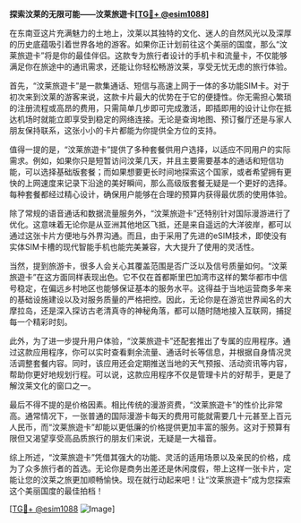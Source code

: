 **探索汶莱的无限可能——汶莱旅遊卡[[TG💪+ @esim1088](https://t.me/s/esim1088)]**

在东南亚这片充满魅力的土地上，汶莱以其独特的文化、迷人的自然风光以及深厚的历史底蕴吸引着世界各地的游客。如果你正计划前往这个美丽的国度，那么“汶莱旅遊卡”将是你的最佳伴侣。这款专为旅行者设计的手机卡和流量卡，不仅能够满足你在旅途中的通讯需求，还能让你轻松畅游汶莱，享受无忧无虑的旅行体验。

首先，“汶莱旅遊卡”是一款集通话、短信与高速上网于一体的多功能SIM卡。对于初次来到汶莱的游客来说，这款卡片最大的优势在于它的便捷性。你无需担心繁琐的注册流程或高昂的费用，只需简单几步即可完成激活，即插即用的设计让你在抵达机场时就能立即享受到稳定的网络连接。无论是查询地图、预订餐厅还是与家人朋友保持联系，这张小小的卡片都能为你提供全方位的支持。

值得一提的是，“汶莱旅遊卡”提供了多种套餐供用户选择，以适应不同用户的实际需求。例如，如果你只是短暂访问汶莱几天，并且主要需要基本的通话和短信功能，可以选择基础版套餐；而如果想要更长时间地探索这个国家，或者希望拥有更快的上网速度来记录下沿途的美好瞬间，那么高级版套餐无疑是一个更好的选择。每种套餐都经过精心设计，确保用户能够在合理的预算内获得最优质的使用体验。

除了常规的语音通话和数据流量服务外，“汶莱旅遊卡”还特别针对国际漫游进行了优化。这意味着无论你是从亚洲其他地区飞抵，还是来自遥远的大洋彼岸，都可以通过这张卡片方便地与外界沟通。而且，由于采用了先进的eSIM技术，即使没有实体SIM卡槽的现代智能手机也能完美兼容，大大提升了使用的灵活性。

当然，提到旅游卡，很多人会关心其覆盖范围是否广泛以及信号质量如何。“汶莱旅遊卡”在这方面同样表现出色。它不仅在首都斯里巴加湾市这样的繁华都市中信号稳定，在偏远乡村地区也能够保证基本的服务水平。这得益于当地运营商多年来的基础设施建设以及对服务质量的严格把控。因此，无论你是在游览世界闻名的大摩拉岛，还是深入探访古老清真寺的神秘角落，都可以随时随地接入互联网，捕捉每一个精彩时刻。

此外，为了进一步提升用户体验，“汶莱旅遊卡”还配套推出了专属的应用程序。通过这款应用程序，你可以实时查看剩余流量、通话时长等信息，并根据自身情况灵活调整套餐内容。同时，该应用还会定期推送当地的天气预报、活动资讯等内容，帮助你更好地规划行程。可以说，这款应用程序不仅是管理卡片的好帮手，更是了解汶莱文化的窗口之一。

最后不得不提的是价格因素。相比传统的漫游资费，“汶莱旅遊卡”的性价比非常高。通常情况下，一张普通的国际漫游卡每天的费用可能就需要几十元甚至上百元人民币，而“汶莱旅遊卡”却能以更低廉的价格提供更加丰富的服务。这对于预算有限但又渴望享受高品质旅行的朋友们来说，无疑是一大福音。

综上所述，“汶莱旅遊卡”凭借其强大的功能、灵活的适用场景以及亲民的价格，成为了众多旅行者的首选。无论你是商务出差还是休闲度假，带上这样一张卡片，定能让您的汶莱之旅更加顺畅愉快。现在就行动起来吧！让“汶莱旅遊卡”成为您探索这个美丽国度的最佳拍档！

[[TG💪+ @esim1088](https://t.me/s/esim1088) ![Image](https://i.postimg.cc/4NQfJmqS/Snipaste-2025-05-13-00-14-12.png)]